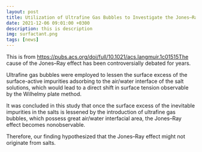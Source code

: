 ```yaml
---
layout: post
title: Utilization of Ultrafine Gas Bubbles to Investigate the Jones–Ray Effect of Diluted Salt Solutions
date: 2021-12-06 09:01:00 +0300
description: this is description
img: surfactant.png
tags: [news]
---
```


This is from https://pubs.acs.org/doi/full/10.1021/acs.langmuir.1c01515The cause of the Jones–Ray effect has been controversially debated for years.

Ultrafine gas bubbles were employed to lessen the surface excess of the surface-active impurities adsorbing to the air/water interface of the salt solutions, which would lead to a direct shift in surface tension observable by the Wilhelmy plate method.

It was concluded in this study that once the surface excess of the inevitable impurities in the salts is lessened by the introduction of ultrafine gas bubbles, which possess great air/water interfacial area, the Jones–Ray effect becomes nonobservable.

Therefore, our finding hypothesized that the Jones–Ray effect might not originate from salts.